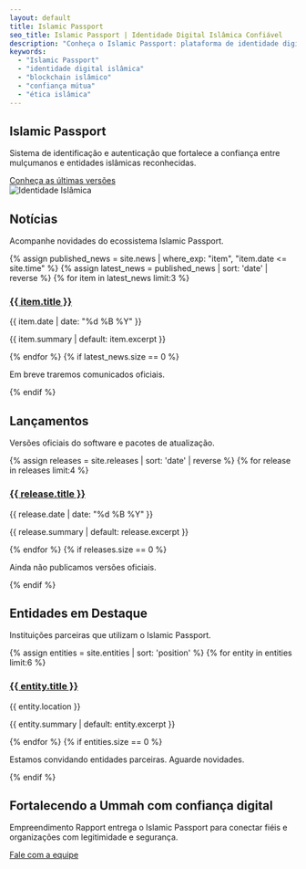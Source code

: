 ```yaml
---
layout: default
title: Islamic Passport
seo_title: Islamic Passport | Identidade Digital Islâmica Confiável
description: "Conheça o Islamic Passport: plataforma de identidade digital islâmica com validação descentralizada, confiança mútua e governança ética alinhada à Sharīʿah."
keywords:
  - "Islamic Passport"
  - "identidade digital islâmica"
  - "blockchain islâmico"
  - "confiança mútua"
  - "ética islâmica"
---
```


<section class="hero">
  <div class="container">
    <div class="hero-content">
      <h1>Islamic Passport</h1>
      <p>Sistema de identificação e autenticação que fortalece a confiança entre mulçumanos e entidades islâmicas reconhecidas.</p>
      <a class="cta" href="#lancamentos">Conheça as últimas versões</a>
    </div>
    <div class="hero-illustration" aria-hidden="true">
      <div class="passport-card">
        <img src="{{ '/imgs/passport-card-640x427.png' | relative_url }}" alt="Identidade Islâmica" />
      </div>
    </div>
  </div>
</section>

<section id="noticias" class="section">
  <div class="container">
    <div class="section-heading">
      <h2>Notícias</h2>
      <p>Acompanhe novidades do ecossistema Islamic Passport.</p>
    </div>
    <div class="grid">
      {% assign published_news = site.news | where_exp: "item", "item.date <= site.time" %}
      {% assign latest_news = published_news | sort: 'date' | reverse %}
      {% for item in latest_news limit:3 %}
        <article class="card">
          <h3><a href="{{ item.url | relative_url }}">{{ item.title }}</a></h3>
          <p class="meta">{{ item.date | date: "%d %B %Y" }}</p>
          <p>{{ item.summary | default: item.excerpt }}</p>
        </article>
      {% endfor %}
      {% if latest_news.size == 0 %}
        <p class="empty">Em breve traremos comunicados oficiais.</p>
      {% endif %}
    </div>
  </div>
</section>

<section id="lancamentos" class="section section-alt">
  <div class="container">
    <div class="section-heading">
      <h2>Lançamentos</h2>
      <p>Versões oficiais do software e pacotes de atualização.</p>
    </div>
    <div class="timeline">
      {% assign releases = site.releases | sort: 'date' | reverse %}
      {% for release in releases limit:4 %}
        <div class="timeline-item">
          <div class="timeline-marker"></div>
          <div class="timeline-content">
            <h3><a href="{{ release.url | relative_url }}">{{ release.title }}</a></h3>
            <p class="meta">{{ release.date | date: "%d %B %Y" }}</p>
            <p>{{ release.summary | default: release.excerpt }}</p>
          </div>
        </div>
      {% endfor %}
      {% if releases.size == 0 %}
        <p class="empty">Ainda não publicamos versões oficiais.</p>
      {% endif %}
    </div>
  </div>
</section>

<section id="entidades" class="section">
  <div class="container">
    <div class="section-heading">
      <h2>Entidades em Destaque</h2>
      <p>Instituições parceiras que utilizam o Islamic Passport.</p>
    </div>
    <div class="grid grid-entities">
      {% assign entities = site.entities | sort: 'position' %}
      {% for entity in entities limit:6 %}
        <article class="card entity">
          <h3><a href="{{ entity.url | relative_url }}">{{ entity.title }}</a></h3>
          <p class="meta">{{ entity.location }}</p>
          <p>{{ entity.summary | default: entity.excerpt }}</p>
        </article>
      {% endfor %}
      {% if entities.size == 0 %}
        <p class="empty">Estamos convidando entidades parceiras. Aguarde novidades.</p>
      {% endif %}
    </div>
  </div>
</section>

<section class="callout">
  <div class="container">
    <h2>Fortalecendo a Ummah com confiança digital</h2>
    <p>Empreendimento Rapport entrega o Islamic Passport para conectar fiéis e organizações com legitimidade e segurança.</p>
    <a class="cta-outline" href="mailto:admin@rapport.tec.br">Fale com a equipe</a>
  </div>
</section>
